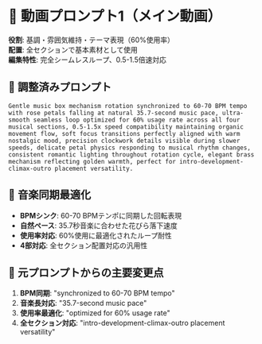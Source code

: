 # 🌹 動画プロンプト1（メイン動画）

**役割**: 基調・雰囲気維持・テーマ表現（60%使用率）  
**配置**: 全セクションで基本素材として使用  
**編集特性**: 完全シームレスループ、0.5-1.5倍速対応

## 📝 調整済みプロンプト

```
Gentle music box mechanism rotation synchronized to 60-70 BPM tempo with rose petals falling at natural 35.7-second music pace, ultra-smooth seamless loop optimized for 60% usage rate across all four musical sections, 0.5-1.5x speed compatibility maintaining organic movement flow, soft focus transitions perfectly aligned with warm nostalgic mood, precision clockwork details visible during slower speeds, delicate petal physics responding to musical rhythm changes, consistent romantic lighting throughout rotation cycle, elegant brass mechanism reflecting golden warmth, perfect for intro-development-climax-outro placement versatility.
```

## 🎯 音楽同期最適化

- **BPMシンク**: 60-70 BPMテンポに同期した回転表現
- **自然ペース**: 35.7秒音楽に合わせた花びら落下速度
- **使用率対応**: 60%使用に最適化されたループ耐性
- **4部対応**: 全セクション配置対応の汎用性

## 🔧 元プロンプトからの主要変更点

1. **BPM同期**: "synchronized to 60-70 BPM tempo"
2. **音楽長対応**: "35.7-second music pace"
3. **使用率最適化**: "optimized for 60% usage rate"
4. **全セクション対応**: "intro-development-climax-outro placement versatility"